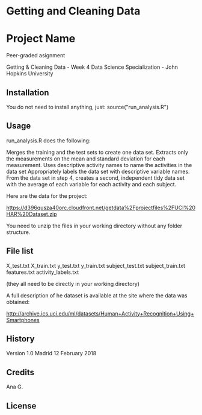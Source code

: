 # Getting and Cleaning Data

# Project Name

Peer-graded asignment 

Getting & Cleaning Data - Week 4 
Data Science Specialization - John Hopkins University

## Installation

You do not need to install anything, just:  source("run_analysis.R")

## Usage

run_analysis.R does the following:

Merges the training and the test sets to create one data set.
Extracts only the measurements on the mean and standard deviation for each measurement.
Uses descriptive activity names to name the activities in the data set
Appropriately labels the data set with descriptive variable names.
From the data set in step 4, creates a second, independent tidy data set with the average of each variable for each activity and each subject.

Here are the data for the project:

https://d396qusza40orc.cloudfront.net/getdata%2Fprojectfiles%2FUCI%20HAR%20Dataset.zip

You need to unzip the files in your working directory without any folder structure.

## File list

X_test.txt
X_train.txt
y_test.txt
y_train.txt
subject_test.txt
subject_train.txt
features.txt
activity_labels.txt

(they all need to be directly in your working directory)

A full description of he dataset is available at the site where the data was obtained:

http://archive.ics.uci.edu/ml/datasets/Human+Activity+Recognition+Using+Smartphones


## History

Version 1.0
Madrid
12 February 2018

## Credits

Ana G.

## License

